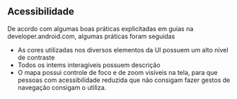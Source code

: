 ## Acessibilidade
De acordo com algumas boas práticas explicitadas em guias na developer.android.com, algumas práticas foram seguidas

* As cores utilizadas nos diversos elementos da UI possuem um alto nível de contraste
* Todos os intems interagíveis possuem descrição
* O mapa possui controle de foco e de zoom visíveis na tela, para que pessoas com acessibilidade reduzida que não consigam fazer gestos de navegação consigam o utiliza.
